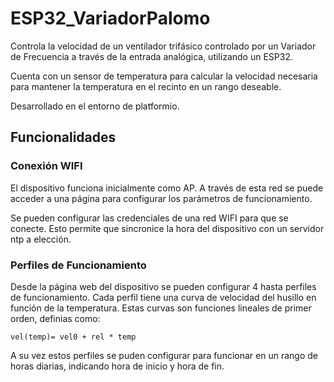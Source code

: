 # ESP32_VariadorPalomo

Controla la velocidad de un ventilador trifásico controlado por un Variador de Frecuencia a través de la entrada analógica, utilizando un ESP32. 

Cuenta con un sensor de temperatura para calcular la velocidad necesaria para mantener la temperatura en el recinto en un rango deseable.

Desarrollado en el entorno de platformio.


## Funcionalidades


### Conexión WIFI
El dispositivo funciona inicialmente como AP. A través de esta red se puede acceder a una página para configurar los parámetros de funcionamiento.

Se pueden configurar las credenciales de una red WIFI para que se conecte. Esto permite que sincronice la hora del dispositivo con un servidor ntp a elección.


### Perfiles de Funcionamiento

Desde la página web del dispositivo se pueden configurar 4 hasta perfiles de funcionamiento. Cada perfil tiene una curva de velocidad del husillo en función de la temperatura.
Estas curvas son funciones lineales de primer orden, definias como: 
```
vel(temp)= vel0 + rel * temp
```
A su vez estos perfiles se puden configurar para funcionar en un rango de horas diarias, indicando hora de inicio y hora de fin.
